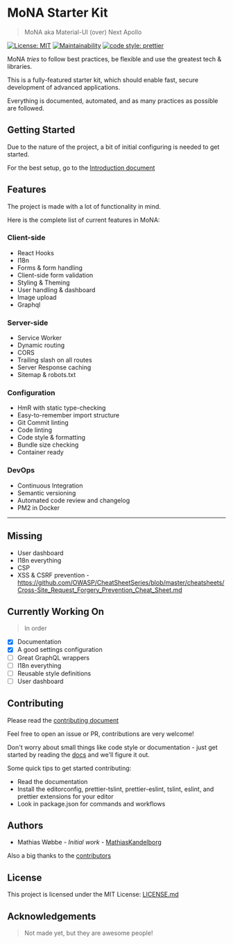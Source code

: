 # MoNA Starter Kit

> MoNA aka Material-UI (over) Next Apollo

[![License: MIT](https://img.shields.io/github/license/MathiasKandelborg/next-apollo-mui-starter.svg)](https://github.com/MathiasKandelborg/next-apollo-mui-starter/blob/master/LICENSE)
[![Maintainability](https://api.codeclimate.com/v1/badges/1c0bc2e9d5dcbe73efd3/maintainability)](https://codeclimate.com/github/MathiasKandelborg/MoNA-starter-kit/maintainability)
[![code style: prettier](https://img.shields.io/badge/code_style-prettier-ff69b4.svg)](https://github.com/prettier/prettier)

MoNA _tries_ to follow best practices, be flexible and use the greatest tech & libraries.

This is a fully-featured starter kit, which should enable fast, secure development of advanced applications.

Everything is documented, automated, and as many practices as possible are followed.

## Getting Started

Due to the nature of the project, a bit of initial configuring is needed to get started.

For the best setup, go to the [Introduction document](/docs/introduction.md)

## Features

The project is made with a lot of functionality in mind.

Here is the complete list of current features in MoNA:

### Client-side

- React Hooks
- I18n
- Forms & form handling
- Client-side form validation
- Styling & Theming
- User handling & dashboard
- Image upload
- Graphql

### Server-side

- Service Worker
- Dynamic routing
- CORS
- Trailing slash on all routes
- Server Response caching
- Sitemap & robots.txt

### Configuration

- HmR with static type-checking
- Easy-to-remember import structure
- Git Commit linting
- Code linting
- Code style & formatting
- Bundle size checking
- Container ready

### DevOps

- Continuous Integration
- Semantic versioning
- Automated code review and changelog
- PM2 in Docker

---

## Missing

- User dashboard
- I18n everything
- CSP
- XSS & CSRF prevention - <https://github.com/OWASP/CheatSheetSeries/blob/master/cheatsheets/Cross-Site_Request_Forgery_Prevention_Cheat_Sheet.md>

## Currently Working On

> In order

- [x] Documentation
- [x] A good settings configuration
- [ ] Great GraphQL wrappers
- [ ] I18n everything
- [ ] Reusable style definitions
- [ ] User dashboard

## Contributing

Please read the [contributing document](/CONTRIBUTING.md)

Feel free to open an issue or PR, contributions are very welcome!

Don't worry about small things like code style or documentation - just get started by reading the [docs](/CONTRIBUTING.md) and we'll figure it out.

Some quick tips to get started contributing:

- Read the documentation
- Install the editorconfig, prettier-tslint, prettier-eslint, tslint, eslint, and prettier extensions for your editor
- Look in package.json for commands and workflows

## Authors

- Mathias Wøbbe - _Initial work_ - [MathiasKandelborg](https://github.com/MathiasKandelborg)

Also a big thanks to the [contributors](https://github.com/MathiasKandelborg/mona/contributors)

## License

This project is licensed under the MIT License: [LICENSE.md](/LICENSE)

## Acknowledgements

> Not made yet, but they are awesome people!
